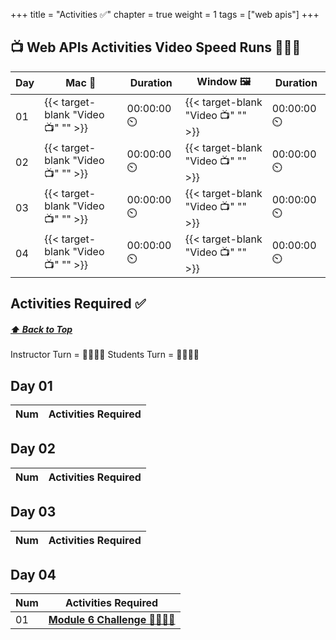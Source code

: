 +++
title = "Activities ✅"
chapter = true
weight = 1
tags = ["web apis"] 
+++

## 📺 Web APIs Activities Video Speed Runs 🏃‍♀️🏃
| Day | Mac 🍎 | Duration    | Window 🖼️ | Duration |
| ------  | ------ | ----------- |---------  | --------- |
| 01 | {{< target-blank "Video 📺" "" >}}  |  00:00:00  ⏲️ |  {{< target-blank "Video 📺" "" >}}  |  00:00:00 ⏲️ |
| 02 | {{< target-blank "Video 📺" "" >}}  |  00:00:00  ⏲️ |  {{< target-blank "Video 📺" "" >}}  |  00:00:00 ⏲️ |
| 03 | {{< target-blank "Video 📺" "" >}}  |  00:00:00  ⏲️ |  {{< target-blank "Video 📺" "" >}}  |  00:00:00 ⏲️ |
| 04 | {{< target-blank "Video 📺" "" >}}    |  00:00:00  ⏲️|  {{< target-blank "Video 📺" "" >}}  |  00:00:00 ⏲️ |


## Activities Required ✅
#####  [ ⬆️ Back to Top](#web-apis-activities-video-speed-runs)
Instructor Turn = 👩‍🏫🧑‍🏫
Students Turn = 👩‍🎓👨‍🎓


## Day 01
| Num | Activities Required                                          |
| --- | ------------------------------------------------------------ | 



## Day 02
| Num | Activities Required                                          |
| --- | ------------------------------------------------------------ | 

                  

## Day 03
| Num | Activities Required                                          |
| --- | ------------------------------------------------------------ | 




## Day 04 
| Num | Activities Required                                          |
| --- | ------------------------------------------------------------ | 
| 01  | **[Module 6 Challenge 👩‍🎓👨‍🎓](./day-04/challenge)**   |

